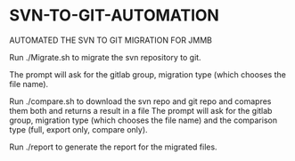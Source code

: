 # SVN-TO-GIT-AUTOMATION
AUTOMATED THE SVN TO GIT MIGRATION FOR JMMB


Run ./Migrate.sh to migrate the svn repository to git.

The prompt will ask for the gitlab group, migration type (which chooses the file name). 

Run ./compare.sh to download the svn repo and git repo and comapres them both and returns a result in a file
The prompt will ask for the gitlab group, migration type (which chooses the file name) and the comparison type (full, export only, compare only).

Run ./report to generate the report for the migrated files.
